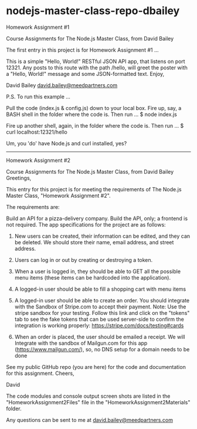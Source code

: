 # nodejs-master-class-repo-dbailey

Homework Assignment #1

Course Assignments for The Node.js Master Class, from David Bailey

The first entry in this project is for Homework Assignment #1 ...

This is a simple "Hello, World!" RESTful JSON API app, that listens on 
port 12321.  Any posts to this route with the path /hello, will greet
the poster with a "Hello, World!" message and some JSON-formatted text. 
Enjoy,

David Bailey
david.bailey@meedpartners.com


P.S. To run this example ...

Pull the code (index.js & config.js) down to your local box.  Fire up, say, 
a BASH shell in the folder where the code is.  Then run ...
$ node index.js

Fire up another shell, again, in the folder where the code is.  Then run ...
$ curl localhost:12321/hello

Um, you 'do' have Node.js and curl installed, yes?

---------------------------------------------------------------------------------

Homework Assignment #2

Course Assignments for The Node.js Master Class, from David Bailey
Greetings,

This entry for this project is for meeting the requirements of The Node.js Master Class, "Homework Assignment #2". 

The requirements are:

Build an API for a pizza-delivery company. Build the API, only; a frontend is not required. The app specifications for the project are as follows:

1. New users can be created, their information can be edited, and they can be deleted. We should store their name, email address, and street address.

2. Users can log in or out by creating or destroying a token.

3. When a user is logged in, they should be able to GET all the possible menu items (these items can be hardcoded into the application).

4. A logged-in user should be able to fill a shopping cart with menu items

5. A logged-in user should be able to create an order. You should integrate with the Sandbox of Stripe.com to accept their payment. Note: Use the stripe sandbox for your testing. Follow this link and click on the "tokens" tab to see the fake tokens that can be used server-side to confirm the integration is working properly: https://stripe.com/docs/testing#cards

6. When an order is placed, the user should be emailed a receipt. We will Integrate with the sandbox of Mailgun.com for this app (https://www.mailgun.com/), so, no DNS setup for a domain needs to be done

See my public GitHub repo (you are here) for the code and documentation for this assignment. Cheers,

David

The code modules and console output screen shots are listed in the "HomeworkAssignment2Files" file in 
the "HomeworkAssignment2Materials" folder.

Any questions can be sent to me at david.bailey@meedpartners.com
